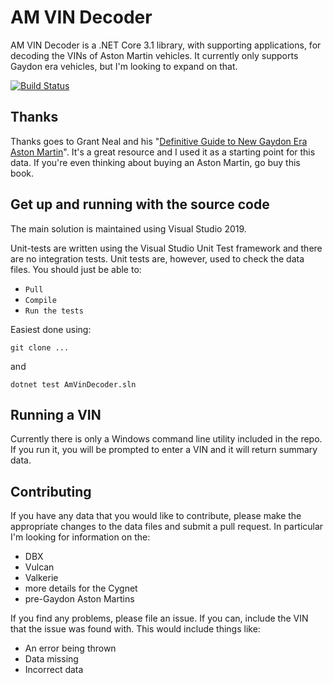 # AM VIN Decoder

AM VIN Decoder is a .NET Core 3.1 library, with supporting applications, for decoding the VINs of Aston Martin vehicles. It currently only supports Gaydon era vehicles, but I'm looking to expand on that.

[![Build Status](https://github.com/LiquidPT/am-vin-decoder/workflows/.NET%20Core/badge.svg)](https://github.com/LiquidPT/am-vin-decoder/actions?query=workflow%3A%22.NET+Core%22)

## Thanks

Thanks goes to Grant Neal and his "[Definitive Guide to New Gaydon Era Aston Martin](http://www.astonmartinreview.co.uk/)". It's a great resource and I used it as a starting point for this data. If you're even thinking about buying an Aston Martin, go buy this book.

## Get up and running with the source code

The main solution is maintained using Visual Studio 2019.

Unit-tests are written using the Visual Studio Unit Test framework and there are no integration tests. Unit tests are, however, used to check the data files. You should just be able to:

-   `Pull`
-   `Compile`
-   `Run the tests`

Easiest done using:

```
git clone ...
```

and

```
dotnet test AmVinDecoder.sln
```

## Running a VIN

Currently there is only a Windows command line utility included in the repo. If you run it, you will be prompted to enter a VIN and it will return summary data.

## Contributing

If you have any data that you would like to contribute, please make the appropriate changes to the data files and submit a pull request. In particular I'm looking for information on the:

-   DBX
-   Vulcan
-   Valkerie
-   more details for the Cygnet
-   pre-Gaydon Aston Martins

If you find any problems, please file an issue. If you can, include the VIN that the issue was found with. This would include things like:

-   An error being thrown
-   Data missing
-   Incorrect data

